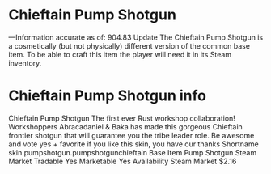 # Chieftain Pump Shotgun

—Information accurate as of: 904.83 Update
The Chieftain Pump Shotgun is a cosmetically (but not physically) different version of the common base item. To be able to craft this item the player will need it in its Steam inventory.
# Chieftain Pump Shotgun info

Chieftain Pump Shotgun
The first ever Rust workshop collaboration! Workshoppers Abracadaniel & Baka has made this gorgeous Chieftain frontier shotgun that will guarantee you the tribe leader role. Be awesome and vote yes + favorite if you like this skin, you have our thanks
Shortname
skin.pumpshotgun.pumpshotgunchieftain
Base Item
Pump Shotgun
Steam Market
Tradable
Yes
Marketable
Yes
Availability
Steam Market
$2.16
